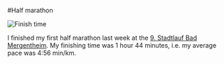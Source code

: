 #Half marathon

![](/images/halfmarathon.jpg "Finish time")

I finished my first half marathon last week at the [9. Stadtlauf Bad Mergentheim](http://www.stadtlauf-mgh.de/). My finishing time was 1 hour 44 minutes, i.e. my average pace was 4:56 min/km. 
